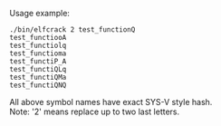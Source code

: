 Usage example:  
```
./bin/elfcrack 2 test_functionQ
test_functiooA
test_functiolq
test_functioma
test_functiP_A
test_functiQLq
test_functiQMa
test_functiQNQ
```

All above symbol names have exact SYS-V style hash.  
Note: '2' means replace up to two last letters.  
